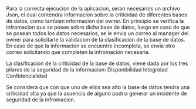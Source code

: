 Para la correcta ejecucion de la aplicacion, seran necesarios un archivo Json, el cual contendra informacion sobre la criticidad de diferentes bases de datos, como tambien informacion del owner.
En principio se verifica la infromacion que se posee sobre dicha base de datos, luego en caso de que se posean todos los datos necesarios, se le envia un correo al manager del owner para solicitarle la validacion de la clasificacion de la base de datos.
En caso de que la informacion se encuentre incompleta, se envia otro correo solicitando que completen la infromacion necesaria.

La clasificacion de la criticidad de la base de datos, viene dada por los tres pilares de la seguridad de la informacion:
Disponibilidad
Integridad
Confidencialidad

Se considera que con que uno de ellos sea alto la base de datos tendra una criticidad alta ya que la asuencia de alguno podria generar un incidente de seguridad de la infromacion.